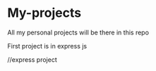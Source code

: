 # My-projects
All my personal projects will be there in this repo

First project is in express js

//express project